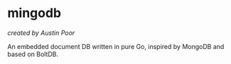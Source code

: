 # mingodb

_created by Austin Poor_

An embedded document DB written in pure Go, inspired by MongoDB and based on BoltDB.
